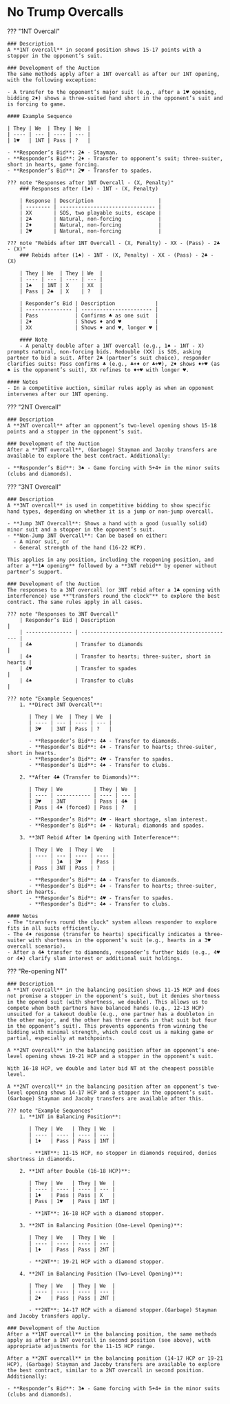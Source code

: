 # No Trump Overcalls

??? "1NT Overcall"

    ### Description
    A **1NT overcall** in second position shows 15-17 points with a stopper in the opponent’s suit.

    ### Development of the Auction
    The same methods apply after a 1NT overcall as after our 1NT opening, with the following exception:

    - A transfer to the opponent’s major suit (e.g., after a 1♥ opening, bidding 2♦) shows a three-suited hand short in the opponent’s suit and is forcing to game.

    #### Example Sequence

    | They | We  | They | We  |
    | ---- | --- | ---- | --- |
    | 1♥   | 1NT | Pass | ?   |

    - **Responder’s Bid**: 2♣ - Stayman.
    - **Responder’s Bid**: 2♦ - Transfer to opponent’s suit; three-suiter, short in hearts, game forcing.
    - **Responder’s Bid**: 2♥ - Transfer to spades.

    ??? note "Responses after 1NT Overcall - (X, Penalty)"
        ### Responses after (1♠) - 1NT - (X, Penalty)

        | Response | Description                     |
        | -------- | ------------------------------- |
        | XX       | SOS, two playable suits, escape |
        | 2♣       | Natural, non-forcing            |
        | 2♦       | Natural, non-forcing            |
        | 2♥       | Natural, non-forcing            |

    ??? note "Rebids after 1NT Overcall - (X, Penalty) - XX - (Pass) - 2♣ - (X)"
        ### Rebids after (1♠) - 1NT - (X, Penalty) - XX - (Pass) - 2♣ - (X)

        | They | We  | They | We  |
        | ---- | --- | ---- | --- |
        | 1♠   | 1NT | X    | XX  |
        | Pass | 2♣  | X    | ?   |

        | Responder’s Bid | Description             |
        | --------------- | ----------------------- |
        | Pass            | Confirms ♣ as one suit  |
        | 2♦              | Shows ♦ and ♥           |
        | XX              | Shows ♦ and ♥, longer ♥ |

        #### Note
        - A penalty double after a 1NT overcall (e.g., 1♠ - 1NT - X) prompts natural, non-forcing bids. Redouble (XX) is SOS, asking partner to bid a suit. After 2♣ (partner’s suit choice), responder clarifies suits: Pass confirms ♣ (e.g., ♣+♦ or ♣+♥), 2♦ shows ♦+♥ (as ♠ is the opponent’s suit), XX refines to ♦+♥ with longer ♥.

    #### Notes
    - In a competitive auction, similar rules apply as when an opponent intervenes after our 1NT opening.

??? "2NT Overcall"

    ### Description
    A **2NT overcall** after an opponent’s two-level opening shows 15-18 points and a stopper in the opponent’s suit.

    ### Development of the Auction
    After a **2NT overcall**, (Garbage) Stayman and Jacoby transfers are available to explore the best contract. Additionally:

    - **Responder’s Bid**: 3♠ - Game forcing with 5+4+ in the minor suits (clubs and diamonds).

??? "3NT Overcall"

    ### Description
    A **3NT overcall** is used in competitive bidding to show specific hand types, depending on whether it is a jump or non-jump overcall.

    - **Jump 3NT Overcall**: Shows a hand with a good (usually solid) minor suit and a stopper in the opponent’s suit.
    - **Non-Jump 3NT Overcall**: Can be based on either:
      - A minor suit, or
      - General strength of the hand (16-22 HCP).

    This applies in any position, including the reopening position, and after a **1♣ opening** followed by a **3NT rebid** by opener without partner’s support.

    ### Development of the Auction
    The responses to a 3NT overcall (or 3NT rebid after a 1♣ opening with interference) use **"transfers round the clock"** to explore the best contract. The same rules apply in all cases.

    ??? note "Responses to 3NT Overcall"
        | Responder’s Bid | Description                                       |
        | --------------- | ------------------------------------------------- |
        | 4♣              | Transfer to diamonds                              |
        | 4♦              | Transfer to hearts; three-suiter, short in hearts |
        | 4♥              | Transfer to spades                                |
        | 4♠              | Transfer to clubs                                 |

    ??? note "Example Sequences"
        1. **Direct 3NT Overcall**:

           | They | We  | They | We  |
           | ---- | --- | ---- | --- |
           | 3♥   | 3NT | Pass | ?   |

           - **Responder’s Bid**: 4♣ - Transfer to diamonds.
           - **Responder’s Bid**: 4♦ - Transfer to hearts; three-suiter, short in hearts.
           - **Responder’s Bid**: 4♥ - Transfer to spades.
           - **Responder’s Bid**: 4♠ - Transfer to clubs.

        2. **After 4♣ (Transfer to Diamonds)**:

           | They | We          | They | We  |
           | ---- | ----------- | ---- | --- |
           | 3♥   | 3NT         | Pass | 4♣  |
           | Pass | 4♦ (forced) | Pass | ?   |

           - **Responder’s Bid**: 4♥ - Heart shortage, slam interest.
           - **Responder’s Bid**: 4♠ - Natural; diamonds and spades.

        3. **3NT Rebid After 1♣ Opening with Interference**:

           | They | We  | They | We   |
           | ---- | --- | ---- | ---- |
           |      | 1♣  | 3♥   | Pass |
           | Pass | 3NT | Pass | ?    |

           - **Responder’s Bid**: 4♣ - Transfer to diamonds.
           - **Responder’s Bid**: 4♦ - Transfer to hearts; three-suiter, short in hearts.
           - **Responder’s Bid**: 4♥ - Transfer to spades.
           - **Responder’s Bid**: 4♠ - Transfer to clubs.

    #### Notes
    - The "transfers round the clock" system allows responder to explore fits in all suits efficiently.
    - The 4♦ response (transfer to hearts) specifically indicates a three-suiter with shortness in the opponent’s suit (e.g., hearts in a 3♥ overcall scenario).
    - After a 4♣ transfer to diamonds, responder’s further bids (e.g., 4♥ or 4♠) clarify slam interest or additional suit holdings.

??? "Re-opening NT"

    ### Description
    A **1NT overcall** in the balancing position shows 11-15 HCP and does not promise a stopper in the opponent’s suit, but it denies shortness in the opened suit (with shortness, we double). This allows us to compete when both partners have balanced hands (e.g., 12-13 HCP) unsuited for a takeout double (e.g., one partner has a doubleton in the other major, and the other has three cards in that suit but four in the opponent’s suit). This prevents opponents from winning the bidding with minimal strength, which could cost us a making game or partial, especially at matchpoints.

    A **2NT overcall** in the balancing position after an opponent’s one-level opening shows 19-21 HCP and a stopper in the opponent’s suit.

    With 16-18 HCP, we double and later bid NT at the cheapest possible level.

    A **2NT overcall** in the balancing position after an opponent’s two-level opening shows 14-17 HCP and a stopper in the opponent’s suit. (Garbage) Stayman and Jacoby transfers are available after this.

    ??? note "Example Sequences"
        1. **1NT in Balancing Position**:

           | They | We   | They | We  |
           | ---- | ---- | ---- | --- |
           | 1♦   | Pass | Pass | 1NT |

           - **1NT**: 11-15 HCP, no stopper in diamonds required, denies shortness in diamonds.

        2. **1NT after Double (16-18 HCP)**:

           | They | We   | They | We  |
           | ---- | ---- | ---- | --- |
           | 1♦   | Pass | Pass | X   |
           | Pass | 1♥   | Pass | 1NT |

           - **1NT**: 16-18 HCP with a diamond stopper.

        3. **2NT in Balancing Position (One-Level Opening)**:

           | They | We   | They | We  |
           | ---- | ---- | ---- | --- |
           | 1♦   | Pass | Pass | 2NT |

           - **2NT**: 19-21 HCP with a diamond stopper.

        4. **2NT in Balancing Position (Two-Level Opening)**:

           | They | We   | They | We  |
           | ---- | ---- | ---- | --- |
           | 2♦   | Pass | Pass | 2NT |

           - **2NT**: 14-17 HCP with a diamond stopper.(Garbage) Stayman and Jacoby transfers apply.

    ### Development of the Auction
    After a **1NT overcall** in the balancing position, the same methods apply as after a 1NT overcall in second position (see above), with appropriate adjustments for the 11-15 HCP range.

    After a **2NT overcall** in the balancing position (14-17 HCP or 19-21 HCP), (Garbage) Stayman and Jacoby transfers are available to explore the best contract, similar to a 2NT overcall in second position. Additionally:

    - **Responder’s Bid**: 3♠ - Game forcing with 5+4+ in the minor suits (clubs and diamonds).